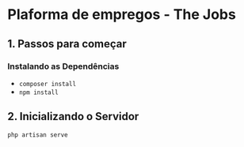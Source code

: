 # Plaforma de empregos - The Jobs

## 1. Passos para começar

### Instalando as Dependências

* `composer install`
* `npm install`


## 2. Inicializando o Servidor

`php artisan serve`
